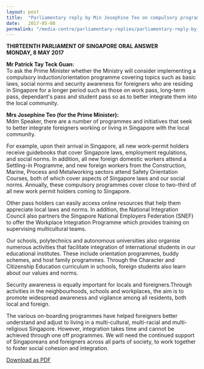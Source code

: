 ```yaml
---
layout: post
title:  "Parliamentary reply by Min Josephine Teo on compulsory programme to integrate foreigners"
date:   2017-05-08
permalink: "/media-centre/parliamentary-replies/parliamentary-reply-by-min-josephine-teo-on-8-may-2017"
---
```


**THIRTEENTH PARLIAMENT OF SINGAPORE
ORAL ANSWER  
MONDAY, 8 MAY 2017**

**Mr Patrick Tay Teck Guan:**  
To ask the Prime Minister whether the Ministry will consider implementing a compulsory induction/orientation programme covering topics such as basic laws, social norms and security awareness for foreigners who are residing in Singapore for a longer period such as those on work pass, long-term pass, dependant's pass and student pass so as to better integrate them into the local community.

**Mrs Josephine Teo (for the Prime Minister):**  
Mdm Speaker, there are a number of programmes and initiatives that seek to better integrate foreigners working or living in Singapore with the local community.

For example, upon their arrival in Singapore, all new work-permit holders receive guidebooks that cover Singapore laws, employment regulations, and social norms. In addition, all new foreign domestic workers attend a Settling-in Programme, and new foreign workers from the Construction, Marine, Process and Metalworking sectors attend Safety Orientation Courses, both of which cover aspects of Singapore laws and our social norms. Annually, these compulsory programmes cover close to two-third of all new work permit holders coming to Singapore.

Other pass holders can easily access online resources that help them appreciate local laws and norms. In addition, the National Integration Council also partners the Singapore National Employers Federation (SNEF) to offer the Workplace Integration Programme which provides training on supervising multicultural teams.

Our schools, polytechnics and autonomous universities also organise numerous activities that facilitate integration of international students in our educational institutes. These include orientation programmes, buddy schemes, and host family programmes. Through the Character and Citizenship Education curriculum in schools, foreign students also learn about our values and norms.

Security awareness is equally important for locals and foreigners.Through activities in the neighbourhoods, schools and workplaces, the aim is to promote widespread awareness and vigilance among all residents, both local and foreign.

The various on-boarding programmes have helped foreigners better understand and adjust to living in a multi-cultural, multi-racial and multi-religious Singapore. However, integration takes time and cannot be achieved through one off programmes. We will need the continued support of Singaporeans and foreigners across all parts of society, to work together to foster social cohesion and integration.

[Download as PDF](https://github.com/isomerpages/isomerpages-stratgroup/raw/master/images/parliamentary%20files/parliamentary-reply-by-min-josephine-teo-on-8-may-2017.pdf)

